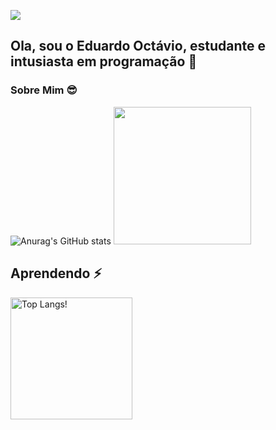 <!--Header-->
<p>
  <img src="https://capsule-render.vercel.app/api?type=waving&color=gradient&height=100&section=header"/>
</p>
  
## Ola, sou o Eduardo Octávio, estudante e intusiasta em programação  👋

### Sobre Mim 😎
  ![Anurag's GitHub stats](https://github-readme-stats.vercel.app/api?username=EdOc-PS&show_icons=true&theme=panda&&rank_icon=github&border_radius=20&bg_color=181818,2a2a3c,494d5e)
  <img src = "https://cdn.discordapp.com/attachments/915277680579063808/1142134805786529882/heroi.gif" height=220>

## Aprendendo ⚡
<div>
 <img src = "https://github-readme-stats.vercel.app/api/top-langs/?username=EdOc-PS&layout=compact&theme=panda&border_radius=20&bg_color=181818,2a2a3c,494d5e" alt="Top Langs!" height=195> 
</div>


<!--
**EdOc-PS/EdOc-PS** is a ✨ _special_ ✨ repository because its `README.md` (this file) appears on your GitHub profile.

Here are some ideas to get you started:

- 🔭 I’m currently working on ...
- 🌱 I’m currently learning ...
- 👯 I’m looking to collaborate on ...
- 🤔 I’m looking for help with ...
- 💬 Ask me about ...
- 📫 How to reach me: ...
- 😄 Pronouns: ...
- ⚡ Fun fact: ...
-->
